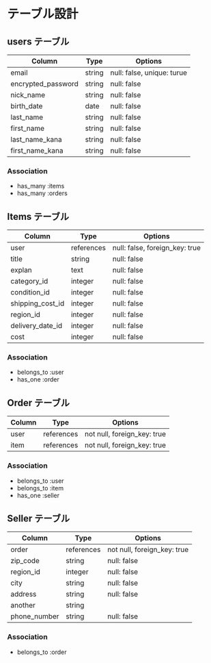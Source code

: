 # テーブル設計

## users テーブル

| Column             | Type   | Options                     |
| ------------------ | ------ | --------------------------- |
| email              | string | null: false, unique: turue  |
| encrypted_password | string | null: false                 |
| nick_name          | string | null: false                 |
| birth_date         | date   | null: false                 |
| last_name          | string | null: false                 |
| first_name         | string | null: false                 |
| last_name_kana     | string | null: false                 |
| first_name_kana    | string | null: false                 |

### Association
- has_many :items
- has_many :orders

## Items テーブル

| Column             | Type       | Options                         |
| ------------------ | ---------- | --------------------------------|
| user               | references | null: false, foreign_key: true  |
| title              | string     | null: false                     | 
| explan             | text       | null: false                     | 
| category_id        | integer    | null: false                     |
| condition_id       | integer    | null: false                     |
| shipping_cost_id   | integer    | null: false                     |
| region_id          | integer    | null: false                     |
| delivery_date_id   | integer    | null: false                     |
| cost               | integer    | null: false                     |

### Association
- belongs_to :user
- has_one :order

## Order テーブル

| Column             | Type       | Options                      |
| ------------------ | ---------- | ---------------------------- |
|user                | references | not null, foreign_key: true  | 
|item                | references | not null, foreign_key: true  | 

### Association
- belongs_to :user
- belongs_to :item
- has_one :seller


## Seller テーブル
| Column             | Type       | Options                      |
| ------------------ | ---------- | ---------------------------- |
| order              | references | not null, foreign_key: true  |
| zip_code           | string     | null: false                  |
| region_id          | integer    | null: false                  |
| city               | string     | null: false                  |
| address            | string     | null: false                  |
| another            | string     |                              |
| phone_number       | string     | null: false                  |

### Association
- belongs_to :order